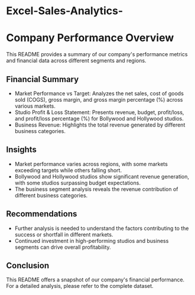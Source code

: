 # Excel-Sales-Analytics-

# Company Performance Overview

This README provides a summary of our company's performance metrics and financial data across different segments and regions.

## Financial Summary

- Market Performance vs Target: Analyzes the net sales, cost of goods sold (COGS), gross margin, and gross margin percentage (%) across various markets.
- Studio Profit & Loss Statement: Presents revenue, budget, profit/loss, and profit/loss percentage (%) for Bollywood and Hollywood studios.
- Business Revenue: Highlights the total revenue generated by different business categories.

## Insights

- Market performance varies across regions, with some markets exceeding targets while others falling short.
- Bollywood and Hollywood studios show significant revenue generation, with some studios surpassing budget expectations.
- The business segment analysis reveals the revenue contribution of different business categories.

## Recommendations

- Further analysis is needed to understand the factors contributing to the success or shortfall in different markets.
- Continued investment in high-performing studios and business segments can drive overall profitability.

## Conclusion

This README offers a snapshot of our company's financial performance. For a detailed analysis, please refer to the complete dataset.



